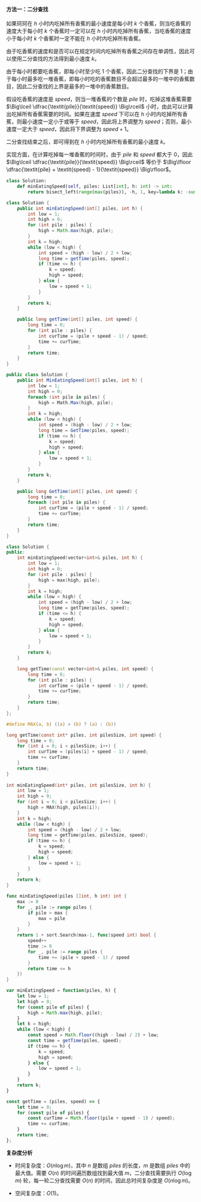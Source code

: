 #### 方法一：二分查找

如果珂珂在 $h$ 小时内吃掉所有香蕉的最小速度是每小时 $k$ 个香蕉，则当吃香蕉的速度大于每小时 $k$ 个香蕉时一定可以在 $h$ 小时内吃掉所有香蕉，当吃香蕉的速度小于每小时 $k$ 个香蕉时一定不能在 $h$ 小时内吃掉所有香蕉。

由于吃香蕉的速度和是否可以在规定时间内吃掉所有香蕉之间存在单调性，因此可以使用二分查找的方法得到最小速度 $k$。

由于每小时都要吃香蕉，即每小时至少吃 $1$ 个香蕉，因此二分查找的下界是 $1$；由于每小时最多吃一堆香蕉，即每小时吃的香蕉数目不会超过最多的一堆中的香蕉数目，因此二分查找的上界是最多的一堆中的香蕉数目。

假设吃香蕉的速度是 $\textit{speed}$，则当一堆香蕉的个数是 $\textit{pile}$ 时，吃掉这堆香蕉需要 $\Big\lceil \dfrac{\textit{pile}}{\textit{speed}} \Big\rceil$ 小时，由此可以计算出吃掉所有香蕉需要的时间。如果在速度 $\textit{speed}$ 下可以在 $h$ 小时内吃掉所有香蕉，则最小速度一定小于或等于 $\textit{speed}$，因此将上界调整为 $\textit{speed}$；否则，最小速度一定大于 $\textit{speed}$，因此将下界调整为 $\textit{speed} + 1$。

二分查找结束之后，即可得到在 $h$ 小时内吃掉所有香蕉的最小速度 $k$。

实现方面，在计算吃掉每一堆香蕉的时间时，由于 $\textit{pile}$ 和 $\textit{speed}$ 都大于 $0$，因此 $\Big\lceil \dfrac{\textit{pile}}{\textit{speed}} \Big\rceil$ 等价于 $\Big\lfloor \dfrac{\textit{pile} + \textit{speed} - 1}{\textit{speed}} \Big\rfloor$。

```Python [sol1-Python3]
class Solution:
    def minEatingSpeed(self, piles: List[int], h: int) -> int:
        return bisect_left(range(max(piles)), -h, 1, key=lambda k: -sum((pile + k - 1) // k for pile in piles))
```

```Java [sol1-Java]
class Solution {
    public int minEatingSpeed(int[] piles, int h) {
        int low = 1;
        int high = 0;
        for (int pile : piles) {
            high = Math.max(high, pile);
        }
        int k = high;
        while (low < high) {
            int speed = (high - low) / 2 + low;
            long time = getTime(piles, speed);
            if (time <= h) {
                k = speed;
                high = speed;
            } else {
                low = speed + 1;
            }
        }
        return k;
    }

    public long getTime(int[] piles, int speed) {
        long time = 0;
        for (int pile : piles) {
            int curTime = (pile + speed - 1) / speed;
            time += curTime;
        }
        return time;
    }
}
```

```C# [sol1-C#]
public class Solution {
    public int MinEatingSpeed(int[] piles, int h) {
        int low = 1;
        int high = 0;
        foreach (int pile in piles) {
            high = Math.Max(high, pile);
        }
        int k = high;
        while (low < high) {
            int speed = (high - low) / 2 + low;
            long time = GetTime(piles, speed);
            if (time <= h) {
                k = speed;
                high = speed;
            } else {
                low = speed + 1;
            }
        }
        return k;
    }

    public long GetTime(int[] piles, int speed) {
        long time = 0;
        foreach (int pile in piles) {
            int curTime = (pile + speed - 1) / speed;
            time += curTime;
        }
        return time;
    }
}
```

```C++ [sol1-C++]
class Solution {
public:
    int minEatingSpeed(vector<int>& piles, int h) {
        int low = 1;
        int high = 0;
        for (int pile : piles) {
            high = max(high, pile);
        }
        int k = high;
        while (low < high) {
            int speed = (high - low) / 2 + low;
            long time = getTime(piles, speed);
            if (time <= h) {
                k = speed;
                high = speed;
            } else {
                low = speed + 1;
            }
        }
        return k;
    }

    long getTime(const vector<int>& piles, int speed) {
        long time = 0;
        for (int pile : piles) {
            int curTime = (pile + speed - 1) / speed;
            time += curTime;
        }
        return time;
    }
};
```

```C [sol1-C]
#define MAX(a, b) ((a) > (b) ? (a) : (b))

long getTime(const int* piles, int pilesSize, int speed) {
    long time = 0;
    for (int i = 0; i < pilesSize; i++) {
        int curTime = (piles[i] + speed - 1) / speed;
        time += curTime;
    }
    return time;
}
    
int minEatingSpeed(int* piles, int pilesSize, int h) {
    int low = 1;
    int high = 0;
    for (int i = 0; i < pilesSize; i++) {
        high = MAX(high, piles[i]);
    }
    int k = high;
    while (low < high) {
        int speed = (high - low) / 2 + low;
        long time = getTime(piles, pilesSize, speed);
        if (time <= h) {
            k = speed;
            high = speed;
        } else {
            low = speed + 1;
        }
    }
    return k;
}
```

```go [sol1-Golang]
func minEatingSpeed(piles []int, h int) int {
    max := 0
    for _, pile := range piles {
        if pile > max {
            max = pile
        }
    }
    return 1 + sort.Search(max-1, func(speed int) bool {
        speed++
        time := 0
        for _, pile := range piles {
            time += (pile + speed - 1) / speed
        }
        return time <= h
    })
}
```

```JavaScript [sol1-JavaScript]
var minEatingSpeed = function(piles, h) {
    let low = 1;
    let high = 0;
    for (const pile of piles) {
        high = Math.max(high, pile);
    }
    let k = high;
    while (low < high) {
        const speed = Math.floor((high - low) / 2) + low;
        const time = getTime(piles, speed);
        if (time <= h) {
            k = speed;
            high = speed;
        } else {
            low = speed + 1;
        }
    }
    return k;
}

const getTime = (piles, speed) => {
    let time = 0;
    for (const pile of piles) {
        const curTime = Math.floor((pile + speed - 1) / speed);
        time += curTime;
    }
    return time;
};
```

**复杂度分析**

- 时间复杂度：$O(n \log m)$，其中 $n$ 是数组 $\textit{piles}$ 的长度，$m$ 是数组 $\textit{piles}$ 中的最大值。需要 $O(n)$ 的时间遍历数组找到最大值 $m$，二分查找需要执行 $O(\log m)$ 轮，每一轮二分查找需要 $O(n)$ 的时间，因此总时间复杂度是 $O(n \log m)$。

- 空间复杂度：$O(1)$。